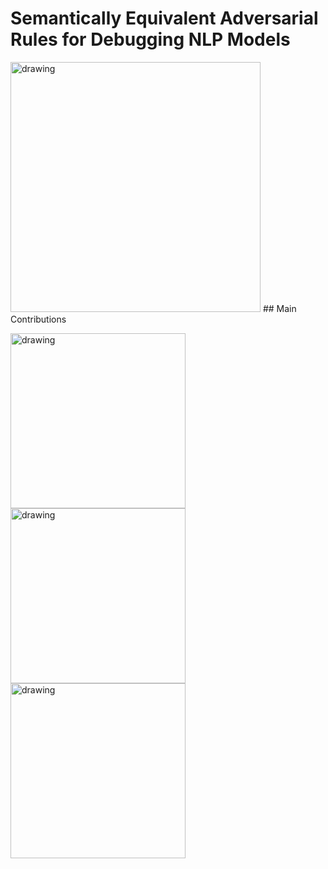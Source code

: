 # Semantically Equivalent Adversarial Rules for Debugging NLP Models

<img src="https://github.com/anirbanl/anirbanl.github.io/blob/master/img/notes/sear-main.png" alt="drawing" width="400"/> 
## Main Contributions

<img src="https://github.com/anirbanl/anirbanl.github.io/blob/master/img/notes/sear-mc.png" alt="drawing" width="280"/> <img src="https://github.com/anirbanl/anirbanl.github.io/blob/master/img/notes/sear-vqa.png" alt="drawing" width="280"/> <img src="https://github.com/anirbanl/anirbanl.github.io/blob/master/img/notes/sear-sent.png" alt="drawing" width="280"/>
